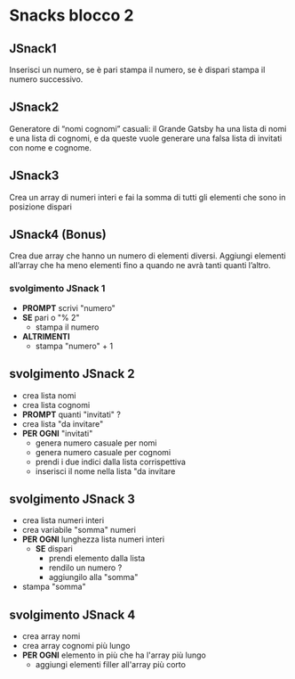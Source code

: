 # Snacks blocco 2

## JSnack1

Inserisci un numero, se è pari stampa il numero, se è dispari stampa il numero successivo.

## JSnack2

Generatore di “nomi cognomi” casuali: il Grande Gatsby ha una lista di nomi e una lista di cognomi, e da queste vuole generare una falsa lista di invitati con nome e cognome.

## JSnack3

Crea un array di numeri interi e fai la somma di tutti gli elementi che sono in posizione dispari

## JSnack4 (Bonus)

Crea due array che hanno un numero di elementi diversi. Aggiungi elementi all’array che ha meno elementi fino a quando ne avrà tanti quanti l’altro.

### svolgimento JSnack 1

- **PROMPT** scrivi "numero"
- **SE** pari o "% 2"
  - stampa il numero
- **ALTRIMENTI**
  - stampa "numero" + 1

## svolgimento JSnack 2

- crea lista nomi
- crea lista cognomi
- **PROMPT** quanti "invitati" ?
- crea lista "da invitare"
- **PER OGNI** "invitati"
  - genera numero casuale per nomi
  - genera numero casuale per cognomi
  - prendi i due indici dalla lista corrispettiva
  - inserisci il nome nella lista "da invitare

## svolgimento JSnack 3

- crea lista numeri interi
- crea variabile "somma" numeri
- **PER OGNI** lunghezza lista numeri interi
  - **SE** dispari
    - prendi elemento dalla lista
    - rendilo un numero ?
    - aggiungilo alla "somma"
- stampa "somma"

## svolgimento JSnack 4

- crea array nomi
- crea array cognomi più lungo
- **PER OGNI** elemento in più che ha l'array più lungo
  - aggiungi elementi filler all'array più corto
